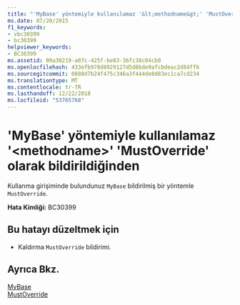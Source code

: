 ```yaml
---
title: "'MyBase' yöntemiyle kullanılamaz '&lt;methodname&gt;' 'MustOverride' olarak bildirildiğinden"
ms.date: 07/20/2015
f1_keywords:
- vbc30399
- bc30399
helpviewer_keywords:
- BC30399
ms.assetid: 09a30219-a07c-425f-be03-36fc38c04cb0
ms.openlocfilehash: 433efb978d8929127d5d8bde9afcbdeac2d84ff6
ms.sourcegitcommit: 0888d7b24f475c346a3f444de8d83ec1ca7cd234
ms.translationtype: MT
ms.contentlocale: tr-TR
ms.lasthandoff: 12/22/2018
ms.locfileid: "53765768"
---
```

# <a name="mybase-cannot-be-used-with-method-ltmethodnamegt-because-it-is-declared-mustoverride"></a>'MyBase' yöntemiyle kullanılamaz '&lt;methodname&gt;' 'MustOverride' olarak bildirildiğinden
Kullanma girişiminde bulundunuz `MyBase` bildirilmiş bir yöntemle `MustOverride`.  
  
 **Hata Kimliği:** BC30399  
  
## <a name="to-correct-this-error"></a>Bu hatayı düzeltmek için  
  
-   Kaldırma `MustOverride` bildirimi.  
  
## <a name="see-also"></a>Ayrıca Bkz.  
 [MyBase](~/docs/visual-basic/programming-guide/program-structure/me-my-mybase-and-myclass.md#mybase)  
 [MustOverride](../../visual-basic/language-reference/modifiers/mustoverride.md)
